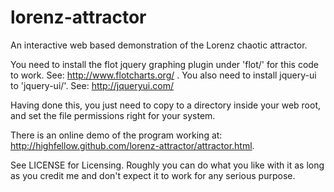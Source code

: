 lorenz-attractor
================

An interactive web based demonstration of the Lorenz chaotic attractor.

You need to install the flot jquery graphing plugin under 'flot/' for this code to work. See: http://www.flotcharts.org/ . You also need to install jquery-ui to 'jquery-ui/'. See: http://jqueryui.com/

Having done this, you just need to copy to a directory inside your web root, and set the file permissions right for your system.

There is an online demo of the program working at: http://highfellow.github.com/lorenz-attractor/attractor.html.

See LICENSE for Licensing. Roughly you can do what you like with it as long as you credit me and don't expect it to work for any serious purpose.
